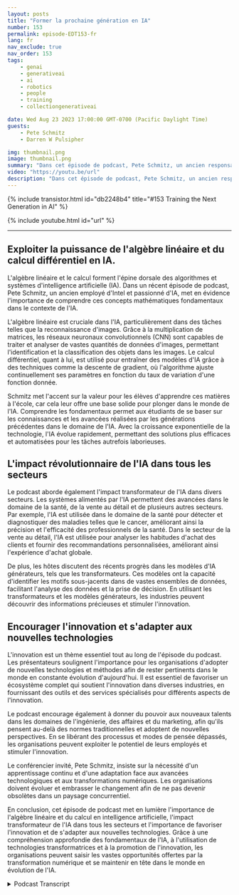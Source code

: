 ```yaml
---
layout: posts
title: "Former la prochaine génération en IA"
number: 153
permalink: episode-EDT153-fr
lang: fr
nav_exclude: true
nav_order: 153
tags:
    - genai
    - generativeai
    - ai
    - robotics
    - people
    - training
    - collectiongenerativeai

date: Wed Aug 23 2023 17:00:00 GMT-0700 (Pacific Daylight Time)
guests:
    - Pete Schmitz
    - Darren W Pulsipher

img: thumbnail.png
image: thumbnail.png
summary: "Dans cet épisode de podcast, Pete Schmitz, un ancien responsable de compte chez Intel, parle de son travail avec des lycéens pour leur enseigner l'IA et comment l'utiliser dans leurs compétitions de robotique. Il explique que ces compétitions nécessitent l'utilisation de l'autonomie, et l'IA est un composant crucial pour y parvenir. Pete partage un exemple de la façon dont la vision par ordinateur, alimentée par l'IA, est utilisée dans le véhicule de surface sans pilote de l'Agence pour les projets de recherche avancée de la défense (DARPA), le DARPA D Hunter."
video: "https://youtu.be/url"
description: "Dans cet épisode de podcast, Pete Schmitz, un ancien responsable de compte chez Intel, parle de son travail avec des lycéens pour leur enseigner l'IA et comment l'utiliser dans leurs compétitions de robotique. Il explique que ces compétitions nécessitent l'utilisation de l'autonomie, et l'IA est un composant crucial pour y parvenir. Pete partage un exemple de la façon dont la vision par ordinateur, alimentée par l'IA, est utilisée dans le véhicule de surface sans pilote de l'Agence pour les projets de recherche avancée de la défense (DARPA), le DARPA D Hunter."
---
```


<div>
{% include transistor.html id="db2248b4" title="#153 Training the Next Generation in AI" %}

{% include youtube.html id="url" %}
</div>

---

## Exploiter la puissance de l'algèbre linéaire et du calcul différentiel en IA.

L'algèbre linéaire et le calcul forment l'épine dorsale des algorithmes et systèmes d'intelligence artificielle (IA). Dans un récent épisode de podcast, Pete Schmitz, un ancien employé d'Intel et passionné d'IA, met en évidence l'importance de comprendre ces concepts mathématiques fondamentaux dans le contexte de l'IA.

L'algèbre linéaire est cruciale dans l'IA, particulièrement dans des tâches telles que la reconnaissance d'images. Grâce à la multiplication de matrices, les réseaux neuronaux convolutionnels (CNN) sont capables de traiter et analyser de vastes quantités de données d'images, permettant l'identification et la classification des objets dans les images. Le calcul différentiel, quant à lui, est utilisé pour entraîner des modèles d'IA grâce à des techniques comme la descente de gradient, où l'algorithme ajuste continuellement ses paramètres en fonction du taux de variation d'une fonction donnée.

Schmitz met l'accent sur la valeur pour les élèves d'apprendre ces matières à l'école, car cela leur offre une base solide pour plonger dans le monde de l'IA. Comprendre les fondamentaux permet aux étudiants de se baser sur les connaissances et les avancées réalisées par les générations précédentes dans le domaine de l'IA. Avec la croissance exponentielle de la technologie, l'IA évolue rapidement, permettant des solutions plus efficaces et automatisées pour les tâches autrefois laborieuses.

## L'impact révolutionnaire de l'IA dans tous les secteurs

Le podcast aborde également l'impact transformateur de l'IA dans divers secteurs. Les systèmes alimentés par l'IA permettent des avancées dans le domaine de la santé, de la vente au détail et de plusieurs autres secteurs. Par exemple, l'IA est utilisée dans le domaine de la santé pour détecter et diagnostiquer des maladies telles que le cancer, améliorant ainsi la précision et l'efficacité des professionnels de la santé. Dans le secteur de la vente au détail, l'IA est utilisée pour analyser les habitudes d'achat des clients et fournir des recommandations personnalisées, améliorant ainsi l'expérience d'achat globale.

De plus, les hôtes discutent des récents progrès dans les modèles d'IA générateurs, tels que les transformateurs. Ces modèles ont la capacité d'identifier les motifs sous-jacents dans de vastes ensembles de données, facilitant l'analyse des données et la prise de décision. En utilisant les transformateurs et les modèles générateurs, les industries peuvent découvrir des informations précieuses et stimuler l'innovation.

## Encourager l'innovation et s'adapter aux nouvelles technologies

L'innovation est un thème essentiel tout au long de l'épisode du podcast. Les présentateurs soulignent l'importance pour les organisations d'adopter de nouvelles technologies et méthodes afin de rester pertinents dans le monde en constante évolution d'aujourd'hui. Il est essentiel de favoriser un écosystème complet qui soutient l'innovation dans diverses industries, en fournissant des outils et des services spécialisés pour différents aspects de l'innovation.

Le podcast encourage également à donner du pouvoir aux nouveaux talents dans les domaines de l'ingénierie, des affaires et du marketing, afin qu'ils pensent au-delà des normes traditionnelles et adoptent de nouvelles perspectives. En se libérant des processus et modes de pensée dépassés, les organisations peuvent exploiter le potentiel de leurs employés et stimuler l'innovation.

Le conférencier invité, Pete Schmitz, insiste sur la nécessité d'un apprentissage continu et d'une adaptation face aux avancées technologiques et aux transformations numériques. Les organisations doivent évoluer et embrasser le changement afin de ne pas devenir obsolètes dans un paysage concurrentiel.

En conclusion, cet épisode de podcast met en lumière l'importance de l'algèbre linéaire et du calcul en intelligence artificielle, l'impact transformateur de l'IA dans tous les secteurs et l'importance de favoriser l'innovation et de s'adapter aux nouvelles technologies. Grâce à une compréhension approfondie des fondamentaux de l'IA, à l'utilisation de technologies transformatrices et à la promotion de l'innovation, les organisations peuvent saisir les vastes opportunités offertes par la transformation numérique et se maintenir en tête dans le monde en évolution de l'IA.



<details>
<summary> Podcast Transcript </summary>

<p></p>

</details>
